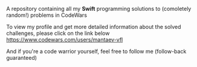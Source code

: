 A repository containing all my **Swift** programming solutions to (comoletely random!) problems in CodeWars

To view my profile and get more detailed information about the solved challenges, please click on the link below
https://www.codewars.com/users/mantaev-vfl

And if you're a code warrior yourself, feel free to follow me (follow-back guaranteed)
